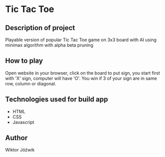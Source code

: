 # Tic Tac Toe

## Description of project
Playable version of popular Tic Tac Toe game on 3x3 board with AI using minimax algorithm with alpha beta pruning

## How to play
Open website in your browser, click on the board to put sign, you start first with 'X' sign, computer will have 'O'. You win if 3 of your sign are in same row, column or diagonal.

## Technologies used for build app
* HTML
* CSS
* Javascript

## Author
Wiktor Jóźwik